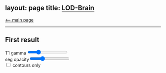 layout: page
title: <a href="https://rocknroll87q.github.io/LOD-Brain/">LOD-Brain</a>
---

[<-- main page](https://rocknroll87q.github.io/LOD-Brain/)

<hr>

## First result


<script src="https://unpkg.com/@niivue/niivue@0.29.0/dist/niivue.umd.js"></script>
  


<canvas id="gl" height=600></canvas>
  <div class="slidecontainer">
    T1 gamma  <input type="range" min="10" max="400" value="100" class="slider" id="gammaSlider">
  </div>
  <div class="slidecontainer">
    seg opacity<input type="range" min="1" max="255" value="77" class="slider" id="alphaSlider">
  </div>
  <div class="contours">
    <input type="checkbox" id="check1" name="check1" unchecked>
    <label for="check1">contours only</label>
  </div>
  
<script>
   var slider = document.getElementById("gammaSlider");
	slider.oninput = function() {
       nv.setGamma(this.value * 0.01)
	}
	var slider1 = document.getElementById("alphaSlider");
   slider1.oninput = function() {
		nv.setOpacity (1, this.value / 255);
	}
	
  var volumeList = [
    // first object in array is background image
      {
        url: "./results/MALC2012_1000_3_256iso_t1.nii.gz",
        volume: {hdr: null, img: null},
        name: "MALC2012_1000_3",
        colorMap: "gray",
        opacity: 1,
        visible: true,        
      },
	  {
        url: "./results/MALC2012_1000_3_256iso_predicted_volume.nii.gz",
        volume: {hdr: null, img: null},
        name: "seg",
        colorMap: "random",
        opacity: 0.3,
        visible: true,        
      }
   ]

 // Niivue will adjust the canvas to 100% of its parent container's size 
 // the parent element can be any size you want (small or large)
 var nv = new niivue.Niivue({
 	backColor: [0., 0., 0., 1],
 	})
 nv.attachTo('gl') // the canvas element id
 nv.loadVolumes(volumeList)
<!-- nv.setSliceType(nv.sliceTypeMultiPlanar)-->
 
	document.getElementById("check1").addEventListener("change", doCheckClick);
	function doCheckClick() {
	    nv.setAtlasOutline(this.checked)
	}
	
</script>


<!--url: "./results/MALC2012_1000_3_256iso_predicted_volume.nii.gz",
-->






